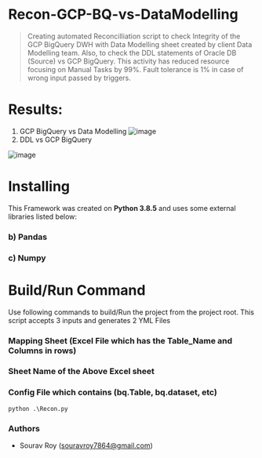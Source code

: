 # Recon-GCP-BQ-vs-DataModelling
> Creating automated Reconcilliation script to check Integrity of the GCP BigQuery DWH with Data Modelling sheet created by client Data Modelling team. Also, to check the DDL statements of Oracle DB (Source) vs GCP BigQuery.
This activity has reduced resource focusing on Manual Tasks by 99%. Fault tolerance is 1% in case of wrong input passed by triggers. 

# Results:
1) GCP BigQuery vs Data Modelling
![image](https://user-images.githubusercontent.com/85476817/122936035-78c62380-d38e-11eb-8177-816786eae0ef.png)
2) DDL vs GCP BigQuery

![image](https://user-images.githubusercontent.com/85476817/122936490-d2c6e900-d38e-11eb-99a6-3e676644b54f.png)

# Installing
This Framework was created on **Python 3.8.5** and uses some external libraries listed below:

### b) Pandas
### c) Numpy

# Build/Run Command
Use following commands to build/Run the project from the project root. 
This script accepts 3 inputs and generates 2 YML Files
### Mapping Sheet (Excel File which has the Table_Name and Columns in rows)
### Sheet Name of the Above Excel sheet
### Config File which contains (bq.Table, bq.dataset, etc)
````
python .\Recon.py
````

### Authors
* Sourav Roy (souravroy7864@gmail.com)
